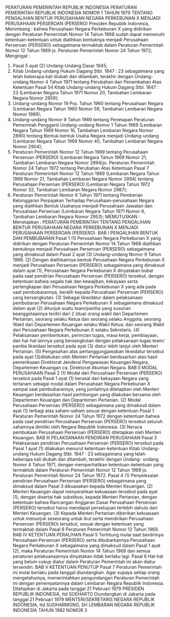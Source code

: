  PERATURAN PEMERINTAH REPUBLIK INDONESIA PERATURAN PEMERINTAH REPUBLIK INDONESIA NOMOR 1 TAHUN 1979 TENTANG PENGALIHAN BENTUK PERUSAHAAN NEGARA PERKEBUNAN X MENJADI PERUSAHAAN PERSEROAN (PERSERO) Presiden Republik Indonesia,
Menimbang :
 bahwa Perusahaan Negara Perkebunan X yang didirikan dengan Peraturan Pemerintah Nomor 14 Tahun 1968 sudah dapat memenuhi ketentuan-ketentuan untuk dialihkan bentuknya menjadi Perusahaan Perseroan (PERSERO) sebagaimana termaktub dalam Peraturan Pemerintah Nomor 12 Tahun 1969 jo. Peraturan Pemerintah Nomor 24 Tahun 1972;
Mengingat :

1. Pasal 5 ayat (2) Undang-Undang Dasar 1945;
2. Kitab Undang-undang Hukum Dagang Stbl. 1847 : 23 sebagaimana yang telah beberapa kali diubah dan ditambah, terakhir dengan Undang-undang Nomor 4 Tahun 1971 tentang Perubahan dan Penambahan Atas Ketentuan Pasal 54 Kitab Undang-undang Hukum Dagang Stbl. 1847 : 23 (Lembaran Negara Tahun 1971 Nomor 20, Tambahan Lembaran Negara Nomor 2959);
3. Undang-undang Nomor 19 Prp. Tahun 1960 tentang Perusahaan Negara (Lembaran Negara Tahun 1960 Nomor 59, Tambahan Lembaran Negara Nomor 1989);
4. Undang-undang Nomor 9 Tahun 1969 tentang Penetapan Peraturan Pemerintah Pengganti Undang-undang Nomor 1 Tahun 1969 (Lembaran Negara Tahun 1969 Nomor 16, Tambahan Lembaran Negara Nomor 2890) tentang Bentuk-bentuk Usaha Negara menjadi Undang-undang (Lembaran Negara Tahun 1969 Nomor 40, Tambahan Lembaran Negara Nomor 2904);
5. Peraturan Pemerintah Nomor 12 Tahun 1969 tentang Perusahaan Perseroan (PERSERO) (Lembaran Negara Tahun 1969 Nomor 21, Tambahan Lembaran Negara Nomor 2894)jo. Peraturan Pemerintah Nomor 24 Tahun 1972 tentang Perubahan Atas Ketentuan Pasal 7 Peraturan Pemerintah Nomor 12 Tahun 1969 (Lembaran Negara Tahun 1969 Nomor 21, Tambahan Lembaran Negara Nomor 2894) tentang Perusahaan Perseroan (PERSERO) (Lembaran Negara Tahun 1972 Nomor 32, Tambahan Lembaran Negara Nomor 2987);
6. Peraturan Pemerintah Nomor 6 Tahun 1971 tentang Pemberian Kelonggaran Perpajakan Terhadap Perusahaan-perusahaan Negara yang dialihkan Bentuk Usahanya menjadi Perusahaan Jawatan dan Perusahaan Perseroan (Lembaran Negara Tahun 1971 Nomor 6, Tambahan Lembaran Negara Nomor 2953);
MEMUTUSKAN :
 Menetapkan : PERATURAN PEMERINTAH TENTANG PENGALIHAN BENTUK PERUSAHAAN NEGARA PERKEBUNAN X MENJADI PERUSAHAAN PERSEROAN (PERSERO).
BAB I PENGALIHAN BENTUK DAN PEMBUBARAN
Pasal 1
(1) Perusahaan Negara Perkebunan X yang didirikan dengan Peraturan Pemerintah Nomor 14 Tahun 1968 dialihkan bentuknya menjadi Perusahaan Perseroan (PERSERO) sebagaimana yang dimaksud dalam Pasal 2 ayat (3) Undang-undang Nomor 9 Tahun 1969.
(2) Dengan dialihkannya bentuk Perusahaan Negara Perkebunan X menjadi Perusahaan Perseroan (PERSERO) sebagaimana yang dimaksud dalam ayat (1), Perusahaan Negara Perkebunan X dinyatakan bubar pada saat pendirian Perusahaan Perseroan (PERSERO) tersebut, dengan ketentuan bahwa segala hak dan kewajiban, kekayaan serta perlengkapan dari Perusahaan Negara Perkebunan X yang ada pada saat pembubarannya, beralih kepada Perusahaan Perseroan (PERSERO) yang bersangkutan.
(3) Sebagai likwidatur dalam pelaksanaan pembubaran Perusahaan Negara Perkebunan X sebagaimana dimaksud dalam ayat (2) ditunjuk suatu team/panitia yang susunan keanggotaannya terdiri dari 2 (dua) orang wakil dari Departemen Pertanian, seorang selaku Ketua dan seorang selaku Anggota; seorang Wakil dari Departemen Keuangan selaku Wakil Ketua; dan seorang Wakil dari Perusahaan Negara Perkebunan X selaku Sekretaris.
(4) Pelaksanaan pembentukan, perincian tugas, masa kerja, pembiayaan, dan hal-hal lainnya yang bersangkutan dengan pelaksanaan tugas team/ panitia likwidasi tersebut pada ayat (3) diatur lebih lanjut oleh Menteri Pertanian.
(5) Pengesahan atas pertanggungjawaban likwidatur tersebut pada ayat (3)dilakukan oleh Menteri Pertanian berdasarkan atas hasil pemeriksaan Direktorat Jenderal Pengawasan Keuangan Negara, Departemen Keuangan cq. Direktorat Akuntan Negara.
BAB II MODAL PERUSAHAAN
Pasal 2
(1) Modal dari Perusahaan Perseroan (PERSERO) tersebut pada Pasal 1 ayat (1) berasal dari kekayaan Negara yang tertanam sebagai modal dalam Perusahaan Negara Perkebunan X sampai saat pembubarannya, yang jumlahnya ditetapkan oleh Menteri Keuangan berdasarkan hasil perhitungan yang dilakukan bersama oleh Departemen Keuangan dan Departemen Pertanian.
(2) Modal Perusahaan Perseroan (PERSERO) sebagaimana yang dimaksud dalam ayat (1) terbagi atas saham-saham sesuai dengan ketentuan Pasal 1 Peraturan Pemerintah Nomor 24 Tahun 1972 dengan ketentuan bahwa pada saat pendirian Perusahaan Perseroan (PERSERO) tersebut seluruh sahamnya dimiliki oleh Negara Republik Indonesia.
(3) Neraca pembukaan Perusahaan Perseroan (PERSERO) ditetapkan oleh Menteri Keuangan.
BAB III PELAKSANAAN PENDIRIAN PERUSAHAAN
Pasal 3
Pelaksanaan pendirian Perusahaan Perseroan (PERSERO) tersebut pada Pasal 1 ayat (1) dilakukan menurut ketentuan-ketentuan Kitab Undang-undang Hukum Dagang Stbl. 1847 : 23 sebagaimana yang telah beberapa kali diubah dan ditambah, terakhir dengan Undang- undang Nomor 4 Tahun 1971, dengan memperhatikan ketentuan-ketentuan yang termaktub dalam Peraturan Pemerintah Nomor 12 Tahun 1969 jo. Peraturan Pemerintah Nomor 24 Tahun 1972.
Pasal 4
(1) Penyelesaian pendirian Perusahaan Perseroan (PERSERO) sebagaimana yang dimaksud dalam Pasal 3 dikuasakan kepada Menteri Keuangan.
(2) Menteri Keuangan dapat menyerahkan kekuasaan tersebut pada ayat (1), dengan disertai hak substitusi, kepada Menteri Pertanian, dengan ketentuan bahwa Rancangan Anggaran Dasar Perusahaan Perseroan (PERSERO) tersebut harus mendapat persetujuan terlebih dahulu dari Menteri Keuangan.
(3) Kepada Menteri Pertanian diberikan kekuasaan untuk menunjuk seseorang untuk ikut serta mendirikan Perusahaan Perseroan (PERSERO) tersebut, sesuai dengan ketentuan yang termaktub dalam Pasal 6 Peraturan Pemerintah Nomor 12 Tahun 1969.
BAB IV KETENTUAN PERALIHAN
Pasal 5
Terhitung mulai saat berdirinya Perusahaan Perseroan (PERSERO) serta dibubarkannya Perusahaan Negara Perkebunan X sebagaimana yang dimaksud dalam Pasal 1 ayat (2), maka Peraturan Pemerintah Nomor 14 Tahun 1968 dan semua peraturan pelaksanaannya dinyatakan tidak berlaku lagi.
Pasal 6
Hal-hal yang belum cukup diatur dalam Peraturan Pemerintah ini akan diatur tersendiri.
BAB V KETENTUAN PENUTUP
Pasal 7
Peraturan Pemerintah ini mulai berlaku pada tanggal diundangkan. Agar supaya setiap orang mengetahuinya, memerintahkan pengundangan Peraturan Pemerintah ini dengan penempatannya dalam Lembaran Negara Republik Indonesia. Ditetapkan di Jakarta pada tanggal 21 Pebruari 1979 PRESIDEN REPUBLIK INDONESIA, ttd SOEHARTO Diundangkan di Jakarta pada tanggal 21 Pebruari 1979 MENTERI/SEKRETARIS NEGARA REPUBLIK INDONESIA, ttd SUDHARMONO, SH LEMBARAN NEGARA REPUBLIK INDONESIA TAHUN 1982 NOMOR 3